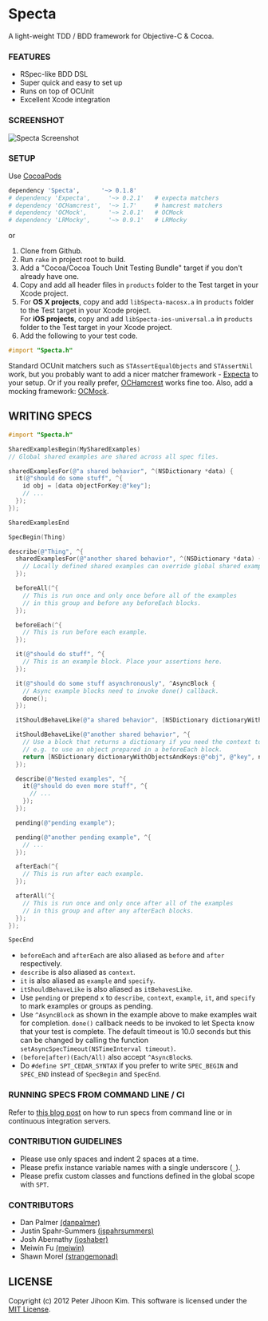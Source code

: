 # Specta

A light-weight TDD / BDD framework for Objective-C & Cocoa.

### FEATURES

* RSpec-like BDD DSL
* Super quick and easy to set up
* Runs on top of OCUnit
* Excellent Xcode integration

### SCREENSHOT

![Specta Screenshot](http://github.com/petejkim/stuff/raw/master/images/specta-screenshot.png)

### SETUP

Use [CocoaPods](http://github.com/CocoaPods/CocoaPods)

```ruby
dependency 'Specta',      '~> 0.1.8'
# dependency 'Expecta',     '~> 0.2.1'   # expecta matchers
# dependency 'OCHamcrest',  '~> 1.7'     # hamcrest matchers
# dependency 'OCMock',      '~> 2.0.1'   # OCMock
# dependency 'LRMocky',     '~> 0.9.1'   # LRMocky
```

or

1. Clone from Github.
2. Run `rake` in project root to build.
3. Add a "Cocoa/Cocoa Touch Unit Testing Bundle" target if you don't already have one.
4. Copy and add all header files in `products` folder to the Test target in your Xcode project.
5. For **OS X projects**, copy and add `libSpecta-macosx.a` in `products` folder to the Test target in your Xcode project.  
   For **iOS projects**, copy and add `libSpecta-ios-universal.a` in `products` folder to the Test target in your Xcode project.
6. Add the following to your test code.

```objective-c
#import "Specta.h"
```

Standard OCUnit matchers such as `STAssertEqualObjects` and `STAssertNil` work, but you probably want to add a nicer matcher framework - [Expecta](http://github.com/petejkim/expecta/) to your setup. Or if you really prefer, [OCHamcrest](https://github.com/jonreid/OCHamcrest) works fine too. Also, add a mocking framework: [OCMock](http://ocmock.org/).

## WRITING SPECS

```objective-c
#import "Specta.h"

SharedExamplesBegin(MySharedExamples)
// Global shared examples are shared across all spec files.

sharedExamplesFor(@"a shared behavior", ^(NSDictionary *data) {
  it(@"should do some stuff", ^{
    id obj = [data objectForKey:@"key"];
    // ...
  });
});

SharedExamplesEnd

SpecBegin(Thing)

describe(@"Thing", ^{
  sharedExamplesFor(@"another shared behavior", ^(NSDictionary *data) {
    // Locally defined shared examples can override global shared examples within its scope.
  });

  beforeAll(^{
    // This is run once and only once before all of the examples
    // in this group and before any beforeEach blocks.
  });

  beforeEach(^{
    // This is run before each example.
  });

  it(@"should do stuff", ^{
    // This is an example block. Place your assertions here.
  });

  it(@"should do some stuff asynchronously", ^AsyncBlock {
    // Async example blocks need to invoke done() callback.
    done();
  });

  itShouldBehaveLike(@"a shared behavior", [NSDictionary dictionaryWithObjectsAndKeys:@"obj", @"key", nil]);

  itShouldBehaveLike(@"another shared behavior", ^{
    // Use a block that returns a dictionary if you need the context to be evaluated lazily,
    // e.g. to use an object prepared in a beforeEach block.
    return [NSDictionary dictionaryWithObjectsAndKeys:@"obj", @"key", nil];
  });

  describe(@"Nested examples", ^{
    it(@"should do even more stuff", ^{
      // ...
    });
  });

  pending(@"pending example");

  pending(@"another pending example", ^{
    // ...
  });

  afterEach(^{
    // This is run after each example.
  });

  afterAll(^{
    // This is run once and only once after all of the examples
    // in this group and after any afterEach blocks.
  });
});

SpecEnd
```

* `beforeEach` and `afterEach` are also aliased as `before` and `after` respectively.
* `describe` is also aliased as `context`.
* `it` is also aliased as `example` and `specify`.
* `itShouldBehaveLike` is also aliased as `itBehavesLike`.
* Use `pending` or prepend `x` to `describe`, `context`, `example`, `it`, and `specify` to mark examples or groups as pending.
* Use `^AsyncBlock` as shown in the example above to make examples wait for completion. `done()` callback needs to be invoked to let Specta know that your test is complete. The default timeout is 10.0 seconds but this can be changed by calling the function `setAsyncSpecTimeout(NSTimeInterval timeout)`.
* `(before|after)(Each/All)` also accept `^AsyncBlock`s.
* Do `#define SPT_CEDAR_SYNTAX` if you prefer to write `SPEC_BEGIN` and `SPEC_END` instead of `SpecBegin` and `SpecEnd`.

### RUNNING SPECS FROM COMMAND LINE / CI

Refer to
[this blog post](http://www.raingrove.com/2012/03/28/running-ocunit-and-specta-tests-from-command-line.html)
on how to run specs from command line or in continuous integration
servers.

### CONTRIBUTION GUIDELINES

* Please use only spaces and indent 2 spaces at a time.
* Please prefix instance variable names with a single underscore (`_`).
* Please prefix custom classes and functions defined in the global scope with `SPT`.

### CONTRIBUTORS

* Dan Palmer [(danpalmer)](https://github.com/danpalmer)
* Justin Spahr-Summers [(jspahrsummers)](https://github.com/jspahrsummers)
* Josh Abernathy [(joshaber)](https://github.com/joshaber)
* Meiwin Fu [(meiwin)](https://github.com/meiwin)
* Shawn Morel [(strangemonad)](https://github.com/strangemonad)

## LICENSE

Copyright (c) 2012 Peter Jihoon Kim. This software is licensed under the [MIT License](http://github.com/petejkim/specta/raw/master/LICENSE).

